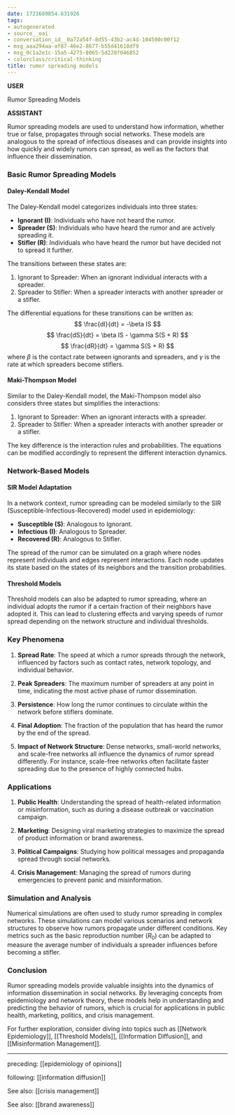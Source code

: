 ```yaml
---
date: 1721689854.631926
tags:
- autogenerated
- source__oai
- conversation_id__0a72a54f-8d55-43b2-ac4d-104500c00f12
- msg_aaa294aa-af87-46e2-8677-b55d41618df9
- msg_0c1a2e1c-15a5-4275-8065-5d228f046852
- colorclass/critical-thinking
title: rumor spreading models
---
```


**USER**

Rumor Spreading Models


**ASSISTANT**

Rumor spreading models are used to understand how information, whether true or false, propagates through social networks. These models are analogous to the spread of infectious diseases and can provide insights into how quickly and widely rumors can spread, as well as the factors that influence their dissemination.

### Basic Rumor Spreading Models

#### Daley-Kendall Model

The Daley-Kendall model categorizes individuals into three states:

- **Ignorant (I)**: Individuals who have not heard the rumor.
- **Spreader (S)**: Individuals who have heard the rumor and are actively spreading it.
- **Stifler (R)**: Individuals who have heard the rumor but have decided not to spread it further.

The transitions between these states are:
1. Ignorant to Spreader: When an ignorant individual interacts with a spreader.
2. Spreader to Stifler: When a spreader interacts with another spreader or a stifler.

The differential equations for these transitions can be written as:
$$
\frac{dI}{dt} = -\beta IS
$$
$$
\frac{dS}{dt} = \beta IS - \gamma S(S + R)
$$
$$
\frac{dR}{dt} = \gamma S(S + R)
$$
where $\beta$ is the contact rate between ignorants and spreaders, and $\gamma$ is the rate at which spreaders become stiflers.

#### Maki-Thompson Model

Similar to the Daley-Kendall model, the Maki-Thompson model also considers three states but simplifies the interactions:
1. Ignorant to Spreader: When an ignorant interacts with a spreader.
2. Spreader to Stifler: When a spreader interacts with another spreader or a stifler.

The key difference is the interaction rules and probabilities. The equations can be modified accordingly to represent the different interaction dynamics.

### Network-Based Models

#### SIR Model Adaptation

In a network context, rumor spreading can be modeled similarly to the SIR (Susceptible-Infectious-Recovered) model used in epidemiology:
- **Susceptible (S)**: Analogous to Ignorant.
- **Infectious (I)**: Analogous to Spreader.
- **Recovered (R)**: Analogous to Stifler.

The spread of the rumor can be simulated on a graph where nodes represent individuals and edges represent interactions. Each node updates its state based on the states of its neighbors and the transition probabilities.

#### Threshold Models

Threshold models can also be adapted to rumor spreading, where an individual adopts the rumor if a certain fraction of their neighbors have adopted it. This can lead to clustering effects and varying speeds of rumor spread depending on the network structure and individual thresholds.

### Key Phenomena

1. **Spread Rate**: The speed at which a rumor spreads through the network, influenced by factors such as contact rates, network topology, and individual behavior.

2. **Peak Spreaders**: The maximum number of spreaders at any point in time, indicating the most active phase of rumor dissemination.

3. **Persistence**: How long the rumor continues to circulate within the network before stiflers dominate.

4. **Final Adoption**: The fraction of the population that has heard the rumor by the end of the spread.

5. **Impact of Network Structure**: Dense networks, small-world networks, and scale-free networks all influence the dynamics of rumor spread differently. For instance, scale-free networks often facilitate faster spreading due to the presence of highly connected hubs.

### Applications

1. **Public Health**: Understanding the spread of health-related information or misinformation, such as during a disease outbreak or vaccination campaign.

2. **Marketing**: Designing viral marketing strategies to maximize the spread of product information or brand awareness.

3. **Political Campaigns**: Studying how political messages and propaganda spread through social networks.

4. **Crisis Management**: Managing the spread of rumors during emergencies to prevent panic and misinformation.

### Simulation and Analysis

Numerical simulations are often used to study rumor spreading in complex networks. These simulations can model various scenarios and network structures to observe how rumors propagate under different conditions. Key metrics such as the basic reproduction number ($R_0$) can be adapted to measure the average number of individuals a spreader influences before becoming a stifler.

### Conclusion

Rumor spreading models provide valuable insights into the dynamics of information dissemination in social networks. By leveraging concepts from epidemiology and network theory, these models help in understanding and predicting the behavior of rumors, which is crucial for applications in public health, marketing, politics, and crisis management.

For further exploration, consider diving into topics such as [[Network Epidemiology]], [[Threshold Models]], [[Information Diffusion]], and [[Misinformation Management]].


---

preceding: [[epidemiology of opinions]]  


following: [[information diffusion]]

See also: [[crisis management]]


See also: [[brand awareness]]